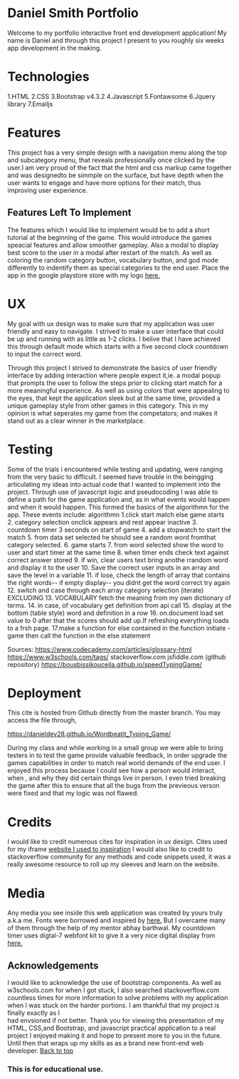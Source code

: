 
# Daniel Smith Portfolio 
<a name="top"></a>
Welcome to my portfolio interactive front end development application! My name is Daniel and through this project I present to you
roughly six weeks app development in the making.

# Technologies

1.HTML
2.CSS
3.Bootstrap v4.3.2
4.Javascript
5.Fontawsome
6.Jquery library
7.Emailjs

# Features
This project has a very simple design with a navigation menu along the top
and subcategory menu, that reveals professionally once clicked by the user.I
am very proud of the fact that the html and css markup came together and was 
designedto be simmple on the surface, but have depth when the user wants to 
engage and have more options for their match, thus improving user experience.
## Features Left To Implement

The features which I would like to implement would be to add a short tutorial
at the beginning of the game. This would introduce the games speacial features
and allow smoother gameplay. Also a modal to display best score to the user 
in a modal after restart of the match. As well as coloring the random category button, 
vocabulary button, and god mode differently to indentify them as special 
categories to the end user. Place the app in the google playstore store with my logo
<a href ="assets/images/wordbeatit-yellow.jpg">here.<a>

# UX

My goal with ux design was to make sure that my application was user friendly 
and easy to navigate. I strived to make a user interface that could be up and 
running with as little as 1-2 clicks. I belive that I have achieved this 
through default mode which starts with a five second clock countdown to input 
the correct word.

Through this project I strived to demonstrate the basics of user friendly 
interface by adding interaction where people expect it,ie. a modal popup 
that prompts the user to follow the steps prior to clickng start match for 
a more meaningful experience. As well as using colors that were appealing to the 
eyes, that kept the application sleek but at the same time, provided 
a unique gameplay style from other games in this category. This in my opinion 
is what seperates my game from the competators; and makes it stand out as a 
clear winner in the marketplace.

# Testing
Some of the trials i encountered while testing and updating, were ranging from
the very basic to difficult. I seemed have trouble in the beingging articulating
my ideas into actual code that I wanted to implement into the project. Through
use of javascript logic and pseudocoding I was able to define a path for the 
game application and, as in what events would happen and when it would happen.
This formed the basics of the algorithmn for the app. These events include:
algorithmn
1.click start match else game starts
2. category selection onclick appears and rest appear inactive
3. countdown timer 3 seconds on start of game
4. add a stopwatch to start the match
5. from data set selected he should see a random word fromthat category selected.
6. game starts
7. from word selected show the word to user and start timer at the same time
8. when timer ends check text against correct answer stored
9. if win, clear users text bring anothe rrandom word and display it to the user
10. Save the correct user inputs in an array and save the level in a variable
11. if lose, check the length of array that contains the right words-- if empty
display-- you didnt get the word correct try again
12. switch and case through each array category selection (iterate) EXCLUDING 
13. VOCABULARY fetch the meaning from my own dictionary of terms.
14. in case, of vocabulary get definition from api call
15. display at the bottom (table style) word and definition in a row
16. on.document load set value to 0 after that the scores should add up.If 
refreshing everything loads to a frsh page.
17.make a function for else contained in the function initiate -game
then call the function in the else statement

Sources:
https://www.codecademy.com/articles/glossary-html
https://www.w3schools.com/tags/
stackoverflow.com
jsfiddle.com
(github repository) https://bousbissikouceila.github.io/speedTypingGame/


# Deployment

This cite is hosted from Github directly from the master branch.
You may access the file through,

https://danieldev28.github.io/Wordbeatit_Typing_Game/

During my class and while working in a small group we were able to bring
testers in to test the game provide valuable feedback, in order upgrade the 
games capabilities in order to match real world demands of the end user. I 
enjoyed this process because I could see how a person would interact, when ,
and why they did certain things live in person. I even tried breaking the game
after this to ensure that all the bugs from the previeous verson were 
fixed and that my logic was not flawed.

# Credits 
I would like to credit numerous cites for inspiration in ux design.
Cites used for my iframe <a href="https://www.typing.com/">website I used to 
inspiration</a> I would also like to credit to stackoverflow community for any 
methods and code snippets used, it was a really awesome resource to roll 
up my sleeves and learn on the website.

# Media 

Any media you see inside this web application was created by yours truly
a.k.a me. Fonts were borrowed and inspired by 
<a href ="https://zeraxas.github.io/Word-Beater/">here.</a>
But I overcame many of them through the help of my mentor abhay barthwal.
My countdown timer uses digtal-7 webfont kit to give it a very nice digital
display from <a href ="https://www.dafont.com/digital-7.font">here.</a>

## Acknowledgements

I would like to acknowledge the use of bootstrap components. As well as 
w3schools.com for when I got stuck, I also searched stackoverflow.com countless
times for more information to solve problems with my application when I was stuck 
on the harder portions. I am thankful that my project is finally exactly as I  
had envsioned if not better.  Thank you for viewing this presentation of my HTML,
CSS,and Bootstrap, and javascript practical application to 
a real project I enjoyed making it and hope to present more to you in the future.
Until then that wraps up my skills as as a brand new front-end web developer.
                                                <a href="#top">Back to top</a>
### This is for educational use.
